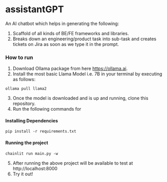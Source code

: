 # assistantGPT
An AI chatbot which helps in generating the following:
 1. Scaffold of all kinds of BE/FE frameworks and libraries.
 2. Breaks down an engineering/product task into sub-task and creates tickets on Jira as soon as we type it in the prompt.

### How to run

1. Download Ollama package from here https://ollama.ai.
2. Install the most basic Llama Model i.e. 7B in your terminal by executing as follows:
```
ollama pull llama2
```
3. Once the model is downloaded and is up and running, clone this repository.
4. Run the following commands for
  #### Installing Dependencies 
```
pip install -r requirements.txt
```
  #### Running the project     
```
chainlit run main.py -w
```
5. After running the above project will be available to test at http://localhost:8000
6. Try it out!
